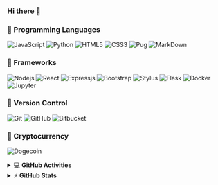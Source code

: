 ### Hi there 👋

### :closed_book: Programming Languages

![JavaScript](https://img.shields.io/badge/-JavaScript-%23F7DF1C?style=for-the-badge&logo=javascript&logoColor=white)
![Python](https://img.shields.io/badge/python%20-%2314354C.svg?&style=for-the-badge&logo=python&logoColor=white)
![HTML5](https://img.shields.io/badge/html5%20-%23E34F26.svg?&style=for-the-badge&logo=html5&logoColor=white)
![CSS3](https://img.shields.io/badge/css3%20-%231572B6.svg?&style=for-the-badge&logo=css3&logoColor=white)
![Pug](https://img.shields.io/badge/Pug-E3C29B?style=for-the-badge&logo=pug&logoColor=black)
![MarkDown](https://img.shields.io/badge/markdown-%23000000.svg?&style=for-the-badge&logo=markdown&logoColor=white)

### :orange_book: Frameworks
![Nodejs](https://img.shields.io/badge/node.js%20-%2343853D.svg?&style=for-the-badge&logo=node.js&logoColor=white)
![React](https://img.shields.io/badge/React-20232A?style=for-the-badge&logo=react&logoColor=61DAFB)
![Expressjs](https://img.shields.io/badge/express.js%20-%23404d59.svg?&style=for-the-badge&logo=express&logoColor=white)
![Bootstrap](https://img.shields.io/badge/bootstrap%20-%23563D7C.svg?&style=for-the-badge&logo=bootstrap&logoColor=white)
![Stylus](https://img.shields.io/badge/Stylus-333333?style=for-the-badge&logo=stylus&logoColor=white)
![Flask](https://img.shields.io/badge/flask%20-%23000.svg?&style=for-the-badge&logo=flask&logoColor=white)
![Docker](https://img.shields.io/badge/docker%20-%230db7ed.svg?&style=for-the-badge&logo=docker&logoColor=white)
![Jupyter](https://img.shields.io/badge/Jupyter%20-%23F37626.svg?&style=for-the-badge&logo=Jupyter&logoColor=white)

### :green_book: Version Control
![Git](https://img.shields.io/badge/git%20-%23F05033.svg?&style=for-the-badge&logo=git&logoColor=white)
![GitHub](https://img.shields.io/badge/github%20-%23121011.svg?&style=for-the-badge&logo=github&logoColor=white)
![Bitbucket](https://img.shields.io/badge/bitbucket%20-%230047B3.svg?&style=for-the-badge&logo=bitbucket&logoColor=white)

### :blue_book: Cryptocurrency
![Dogecoin](https://img.shields.io/badge/dogecoin-C2A633?style=for-the-badge&logo=dogecoin&logoColor=white)

<details>
    <summary>&#128187 <b>GitHub Activities</b></summary><br/>

<!--START_SECTION:waka-->
![Profile Views](http://img.shields.io/badge/Profile%20Views-486-blue)

![Lines of code](https://img.shields.io/badge/From%20Hello%20World%20I%27ve%20Written-831379%20lines%20of%20code-blue)

**I'm an Early 🐤** 

```text
🌞 Morning    61 commits     ███░░░░░░░░░░░░░░░░░░░░░░   11.53% 
🌆 Daytime    215 commits    ██████████░░░░░░░░░░░░░░░   40.64% 
🌃 Evening    205 commits    █████████░░░░░░░░░░░░░░░░   38.75% 
🌙 Night      48 commits     ██░░░░░░░░░░░░░░░░░░░░░░░   9.07%

```
📅 **I'm Most Productive on Thursday** 

```text
Monday       72 commits     ███░░░░░░░░░░░░░░░░░░░░░░   13.61% 
Tuesday      75 commits     ███░░░░░░░░░░░░░░░░░░░░░░   14.18% 
Wednesday    92 commits     ████░░░░░░░░░░░░░░░░░░░░░   17.39% 
Thursday     96 commits     ████░░░░░░░░░░░░░░░░░░░░░   18.15% 
Friday       59 commits     ██░░░░░░░░░░░░░░░░░░░░░░░   11.15% 
Saturday     83 commits     ████░░░░░░░░░░░░░░░░░░░░░   15.69% 
Sunday       52 commits     ██░░░░░░░░░░░░░░░░░░░░░░░   9.83%

```


📊 **This Week I Spent My Time On** 

```text
💬 Programming Languages: 
No Activity Tracked This Week

```

**I Mostly Code in JavaScript** 

```text
JavaScript               7 repos             ██████████░░░░░░░░░░░░░░░   41.18% 
Python                   4 repos             ██████░░░░░░░░░░░░░░░░░░░   23.53% 
Jupyter Notebook         2 repos             ███░░░░░░░░░░░░░░░░░░░░░░   11.76% 
CSS                      2 repos             ███░░░░░░░░░░░░░░░░░░░░░░   11.76% 
Vue                      1 repo              █░░░░░░░░░░░░░░░░░░░░░░░░   5.88%

```



 Last Updated on 07/08/2021
<!--END_SECTION:waka-->

</details>

<details>
    <summary>&#9889 <b>GitHub Stats</b></summary><br/>
    
![Metrics](https://github.com/star6973/star6973/blob/main/github-metrics.svg)

</details>
